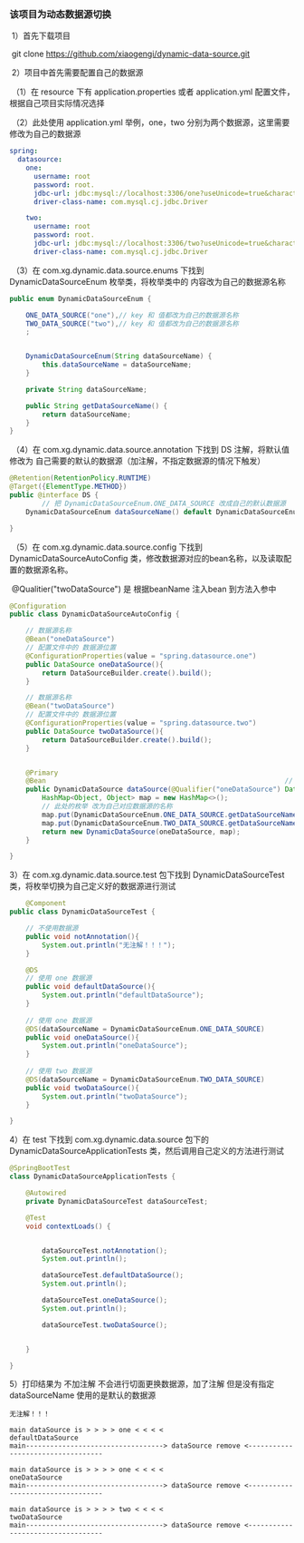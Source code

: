 ### 该项目为动态数据源切换

​	1）首先下载项目

​			git clone https://github.com/xiaogengi/dynamic-data-source.git

​	2）项目中首先需要配置自己的数据源

​			（1）在 resource 下有 application.properties 或者 application.yml 配置文件，根据自己项目实际情况选择

​			（2）此处使用 application.yml 举例，one，two 分别为两个数据源，这里需要修改为自己的数据源

```yml
spring:
  datasource:
    one:
      username: root
      password: root.
      jdbc-url: jdbc:mysql://localhost:3306/one?useUnicode=true&characterEncoding=utf-8&useSSL=true&serverTimezone=UTC
      driver-class-name: com.mysql.cj.jdbc.Driver

    two:
      username: root
      password: root.
      jdbc-url: jdbc:mysql://localhost:3306/two?useUnicode=true&characterEncoding=utf-8&useSSL=true&serverTimezone=UTC
      driver-class-name: com.mysql.cj.jdbc.Driver
```

​			（3）在 com.xg.dynamic.data.source.enums 下找到 DynamicDataSourceEnum 枚举类，将枚举类中的 内容改为自己的数据源名称

```java
public enum DynamicDataSourceEnum {

    ONE_DATA_SOURCE("one"),// key 和 值都改为自己的数据源名称
    TWO_DATA_SOURCE("two"),// key 和 值都改为自己的数据源名称
    ;


    DynamicDataSourceEnum(String dataSourceName) {
        this.dataSourceName = dataSourceName;
    }

    private String dataSourceName;

    public String getDataSourceName() {
        return dataSourceName;
    }
}

```



​		（4）在 com.xg.dynamic.data.source.annotation 下找到 DS 注解，将默认值修改为 自己需要的默认的数据源（加注解，不指定数据源的情况下触发）

```java
@Retention(RetentionPolicy.RUNTIME)
@Target({ElementType.METHOD})
public @interface DS {
		// 把 DynamicDataSourceEnum.ONE_DATA_SOURCE 改成自己的默认数据源
    DynamicDataSourceEnum dataSourceName() default DynamicDataSourceEnum.ONE_DATA_SOURCE;

}

```



​		（5）在 com.xg.dynamic.data.source.config 下找到 DynamicDataSourceAutoConfig 类，修改数据源对应的bean名称，以及读取配置的数据源名称。

​			@Qualitier("twoDataSource") 是 根据beanName 注入bean 到方法入参中

```java
@Configuration
public class DynamicDataSourceAutoConfig {

    // 数据源名称
    @Bean("oneDataSource")
  	// 配置文件中的 数据源位置
    @ConfigurationProperties(value = "spring.datasource.one")
    public DataSource oneDataSource(){
        return DataSourceBuilder.create().build();
    }

    // 数据源名称
    @Bean("twoDataSource")
  	// 配置文件中的 数据源位置
    @ConfigurationProperties(value = "spring.datasource.two")
    public DataSource twoDataSource(){
        return DataSourceBuilder.create().build();
    }


    @Primary
    @Bean															// @Qualifier 是根据 beanName 将 bean 注入到 入参
    public DynamicDataSource dataSource(@Qualifier("oneDataSource") DataSource oneDataSource, @Qualifier("twoDataSource") DataSource twoDataSource){
        HashMap<Object, Object> map = new HashMap<>();
       	// 此处的枚举 改为自己对应数据源的名称
        map.put(DynamicDataSourceEnum.ONE_DATA_SOURCE.getDataSourceName(), oneDataSource);
        map.put(DynamicDataSourceEnum.TWO_DATA_SOURCE.getDataSourceName(), twoDataSource);
        return new DynamicDataSource(oneDataSource, map);
    }

}
```

3）在 com.xg.dynamic.data.source.test 包下找到 DynamicDataSourceTest 类，将枚举切换为自己定义好的数据源进行测试

```java
	@Component
public class DynamicDataSourceTest {

  	// 不使用数据源
    public void notAnnotation(){
        System.out.println("无注解！！！");
    }

    @DS
  	// 使用 one 数据源
    public void defaultDataSource(){
        System.out.println("defaultDataSource");
    }
  
  	// 使用 one 数据源
    @DS(dataSourceName = DynamicDataSourceEnum.ONE_DATA_SOURCE)
    public void oneDataSource(){
        System.out.println("oneDataSource");
    }
		
  	// 使用 two 数据源
    @DS(dataSourceName = DynamicDataSourceEnum.TWO_DATA_SOURCE)
    public void twoDataSource(){
        System.out.println("twoDataSource");
    }

}
```

4）在 test 下找到 com.xg.dynamic.data.source 包下的 DynamicDataSourceApplicationTests 类，然后调用自己定义的方法进行测试

```java
@SpringBootTest
class DynamicDataSourceApplicationTests {

    @Autowired
    private DynamicDataSourceTest dataSourceTest;

    @Test
    void contextLoads() {


        dataSourceTest.notAnnotation();
        System.out.println();

        dataSourceTest.defaultDataSource();
        System.out.println();

        dataSourceTest.oneDataSource();
        System.out.println();

        dataSourceTest.twoDataSource();


    }

}
```

5）打印结果为 不加注解 不会进行切面更换数据源，加了注解 但是没有指定 dataSourceName 使用的是默认的数据源

```log
无注解！！！

main dataSource is > > > > one < < < <
defaultDataSource
main----------------------------------> dataSource remove <----------------------------------

main dataSource is > > > > one < < < <
oneDataSource
main----------------------------------> dataSource remove <----------------------------------

main dataSource is > > > > two < < < <
twoDataSource
main----------------------------------> dataSource remove <----------------------------------


```

